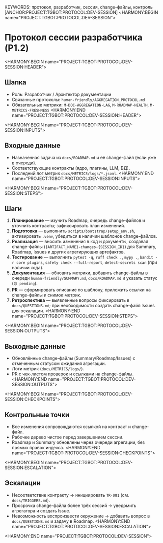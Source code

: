 KEYWORDS: протокол, разработчик, сессия, change-файлы, контроль
[ANCHOR:PROJECT:TGBOT:PROTOCOL:DEV-SESSION]
<HARMONY:BEGIN name="PROJECT:TGBOT:PROTOCOL:DEV-SESSION">
# Протокол сессии разработчика (P1.2)

<HARMONY:BEGIN name="PROJECT:TGBOT:PROTOCOL:DEV-SESSION:HEADER">
## Шапка
- Роль: Разработчик / Архитектор документации
- Связанные протоколы: `human-friendly/AGGREGATION_PROTOCOL.md`
- Обязательные метрики: `M-DOC-AGGREGATION-LAG`, `M-ROADMAP-HEALTH`, `M-METRICS-FRESHNESS`
<HARMONY:END name="PROJECT:TGBOT:PROTOCOL:DEV-SESSION:HEADER">

<HARMONY:BEGIN name="PROJECT:TGBOT:PROTOCOL:DEV-SESSION:INPUTS">
## Входные данные
- Назначенная задача из `docs/ROADMAP.md` и её change-файл (если уже в очереди).
- Соответствующие контракты (ядро, плагины, LLM, БД).
- Последний лог метрик `docs/METRICS/logs/*.jsonl`.
<HARMONY:END name="PROJECT:TGBOT:PROTOCOL:DEV-SESSION:INPUTS">

<HARMONY:BEGIN name="PROJECT:TGBOT:PROTOCOL:DEV-SESSION:STEPS">
## Шаги
1. **Планирование** — изучить Roadmap, очередь change-файлов и уточнить контракты; зафиксировать план изменений.
2. **Подготовка** — выполнить `scripts/bootstrap/setup_env.sh`, активировать `.venv`, убедиться в наличии шаблонов change-файлов.
3. **Реализация** — вносить изменения в код и документы, создавая change-файлы (`{ARTIFACT_NAME}-changes-{SESSION_ID}`) для Summary, Roadmap, Issues и других агрегирующих артефактов.
4. **Тестирование** — выполнить `pytest -q`, `ruff check .`, `mypy .`, `bandit -r core plugins`, `safety check --full-report`, `detect-secrets scan` (при наличии кода).
5. **Документация** — обновить метрики, добавить change-файлы в очереди `human-friendly/SUMMARY.md`, `docs/ROADMAP.md` и указать статус (`🟡 pending`).
6. **PR** — сформировать описание по шаблону, приложить ссылки на change-файлы и снимок метрик.
7. **Ретроспектива** — выявленные вопросы фиксировать в `docs/QUESTIONS.md`; при необходимости создать change-файл Issues для эскалации.
<HARMONY:END name="PROJECT:TGBOT:PROTOCOL:DEV-SESSION:STEPS">

<HARMONY:BEGIN name="PROJECT:TGBOT:PROTOCOL:DEV-SESSION:OUTPUTS">
## Выходные данные
- Обновлённые change-файлы (Summary/Roadmap/Issues) с отмеченным статусом ожидания агрегации.
- Логи метрик (`docs/METRICS/logs/`).
- PR с чек-листом проверок и ссылками на change-файлы.
<HARMONY:END name="PROJECT:TGBOT:PROTOCOL:DEV-SESSION:OUTPUTS">

<HARMONY:BEGIN name="PROJECT:TGBOT:PROTOCOL:DEV-SESSION:CHECKPOINTS">
## Контрольные точки
- Все изменения сопровождаются ссылкой на контракт и change-файл.
- Рабочее дерево чистое перед завершением сессии.
- Roadmap и Summary обновлены через очереди агрегации, без прямых правок индекса.
<HARMONY:END name="PROJECT:TGBOT:PROTOCOL:DEV-SESSION:CHECKPOINTS">

<HARMONY:BEGIN name="PROJECT:TGBOT:PROTOCOL:DEV-SESSION:ESCALATION">
## Эскалации
- Несоответствие контракту → инициировать `TR-001` (см. `docs/TRIGGERS.md`).
- Просрочка change-файла более трёх сессий → уведомить агрегатора и создать Issue.
- Невозможность воспроизвести окружение → добавить вопрос в `docs/QUESTIONS.md` и задачу в Roadmap.
<HARMONY:END name="PROJECT:TGBOT:PROTOCOL:DEV-SESSION:ESCALATION">

<HARMONY:END name="PROJECT:TGBOT:PROTOCOL:DEV-SESSION">
